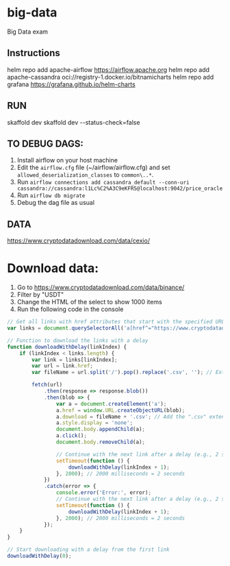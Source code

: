 # big-data
Big Data exam


## Instructions

helm repo add apache-airflow https://airflow.apache.org
helm repo add apache-cassandra oci://registry-1.docker.io/bitnamicharts
helm repo add grafana https://grafana.github.io/helm-charts

## RUN
skaffold dev
skaffold dev --status-check=false

## TO DEBUG DAGS:
1) Install airflow on your host machine
2) Edit the `airflow.cfg` file (~/airflow/airflow.cfg) and set `allowed_deserialization_classes` to `common\..*`. 
3) Run `airflow connections add cassandra_default --conn-uri cassandra://cassandra:l1Lc%C2%A3C9eKFR5@localhost:9042/price_oracle`
4) Run `airflow db migrate`
5) Debug the dag file as usual


## DATA

https://www.cryptodatadownload.com/data/cexio/


# Download data:

1) Go to https://www.cryptodatadownload.com/data/binance/
2) Filter by "USDT"
3) Change the HTML of the select to show 1000 items
4) Run the following code in the console

```javascript
// Get all links with href attributes that start with the specified URL
var links = document.querySelectorAll('a[href^="https://www.cryptodatadownload.com/cdd/Binance"]');

// Function to download the links with a delay
function downloadWithDelay(linkIndex) {
    if (linkIndex < links.length) {
        var link = links[linkIndex];
        var url = link.href;
        var fileName = url.split('/').pop().replace('.csv', ''); // Extract and format the filename

        fetch(url)
            .then(response => response.blob())
            .then(blob => {
                var a = document.createElement('a');
                a.href = window.URL.createObjectURL(blob);
                a.download = fileName + '.csv'; // Add the ".csv" extension
                a.style.display = 'none';
                document.body.appendChild(a);
                a.click();
                document.body.removeChild(a);

                // Continue with the next link after a delay (e.g., 2 seconds)
                setTimeout(function () {
                    downloadWithDelay(linkIndex + 1);
                }, 2000); // 2000 milliseconds = 2 seconds
            })
            .catch(error => {
                console.error('Error:', error);
                // Continue with the next link after a delay (e.g., 2 seconds)
                setTimeout(function () {
                    downloadWithDelay(linkIndex + 1);
                }, 2000); // 2000 milliseconds = 2 seconds
            });
    }
}

// Start downloading with a delay from the first link
downloadWithDelay(0);
```